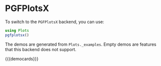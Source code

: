 # PGFPlotsX

To switch to the `PGFPlotsX` backend, you can use:

```julia
using Plots
pgfplotsx()
```

The demos are generated from `Plots._examples`. Empty demos are features that this backend does not support.

{{{democards}}}
